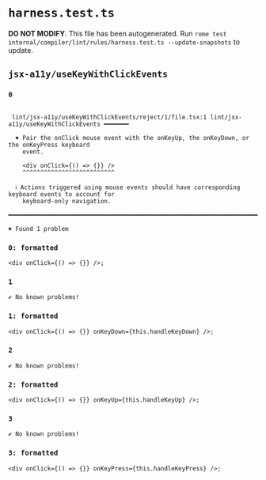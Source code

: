 # `harness.test.ts`

**DO NOT MODIFY**. This file has been autogenerated. Run `rome test internal/compiler/lint/rules/harness.test.ts --update-snapshots` to update.

## `jsx-a11y/useKeyWithClickEvents`

### `0`

```

 lint/jsx-a11y/useKeyWithClickEvents/reject/1/file.tsx:1 lint/jsx-a11y/useKeyWithClickEvents ━━━━━━━

  ✖ Pair the onClick mouse event with the onKeyUp, the onKeyDown, or the onKeyPress keyboard
    event.

    <div onClick={() => {}} />
    ^^^^^^^^^^^^^^^^^^^^^^^^^^

  ℹ Actions triggered using mouse events should have corresponding keyboard events to account for
    keyboard-only navigation.

━━━━━━━━━━━━━━━━━━━━━━━━━━━━━━━━━━━━━━━━━━━━━━━━━━━━━━━━━━━━━━━━━━━━━━━━━━━━━━━━━━━━━━━━━━━━━━━━━━━━

✖ Found 1 problem

```

### `0: formatted`

```
<div onClick={() => {}} />;

```

### `1`

```
✔ No known problems!

```

### `1: formatted`

```
<div onClick={() => {}} onKeyDown={this.handleKeyDown} />;

```

### `2`

```
✔ No known problems!

```

### `2: formatted`

```
<div onClick={() => {}} onKeyUp={this.handleKeyUp} />;

```

### `3`

```
✔ No known problems!

```

### `3: formatted`

```
<div onClick={() => {}} onKeyPress={this.handleKeyPress} />;

```

